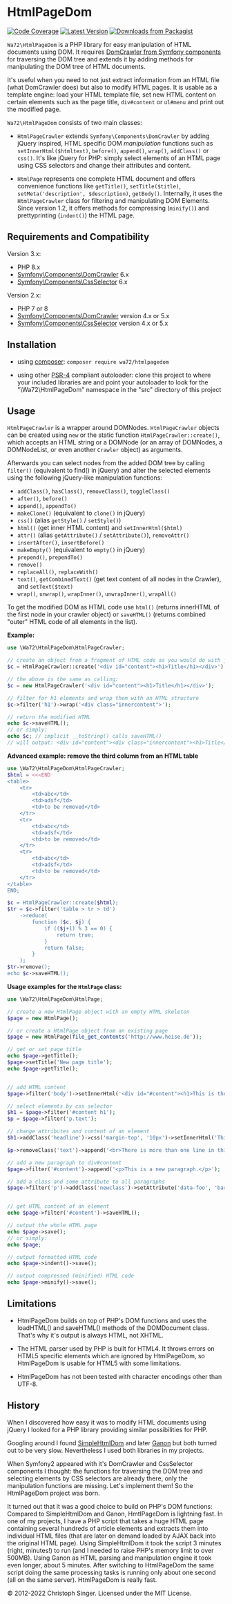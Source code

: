 HtmlPageDom
===========

[![Code Coverage](https://scrutinizer-ci.com/g/wasinger/htmlpagedom/badges/coverage.png?b=master)](https://scrutinizer-ci.com/g/wasinger/htmlpagedom/?branch=master)
[![Latest Version](http://img.shields.io/packagist/v/wa72/htmlpagedom.svg)](https://packagist.org/packages/wa72/htmlpagedom)
[![Downloads from Packagist](http://img.shields.io/packagist/dt/wa72/htmlpagedom.svg)](https://packagist.org/packages/wa72/htmlpagedom)

`Wa72\HtmlPageDom` is a PHP library for easy manipulation of HTML documents using DOM.
It requires [DomCrawler from Symfony components](https://github.com/symfony/DomCrawler) for traversing 
the DOM tree and extends it by adding methods for manipulating the DOM tree of HTML documents.    

It's useful when you need to not just extract information from an HTML file (what DomCrawler does) but
also to modify HTML pages. It is usable as a template engine: load your HTML template file, set new
HTML content on certain elements such as the page title, `div#content` or `ul#menu` and print out
the modified page.

`Wa72\HtmlPageDom` consists of two main classes:

-   `HtmlPageCrawler` extends `Symfony\Components\DomCrawler` by adding jQuery inspired, HTML specific 
    DOM *manipulation* functions such as `setInnerHtml($htmltext)`, `before()`, `append()`, `wrap()`, `addClass()` or `css()`.
    It's like jQuery for PHP: simply select elements of an HTML page using CSS selectors and change their 
    attributes and content.

-   `HtmlPage` represents one complete HTML document and offers convenience functions like `getTitle()`, `setTitle($title)`,
    `setMeta('description', $description)`, `getBody()`. Internally, it uses the `HtmlPageCrawler` class for 
    filtering and manipulating DOM Elements. Since version 1.2, it offers methods for compressing (`minify()`) and
    prettyprinting (`indent()`) the HTML page.
 

Requirements and Compatibility
------------------------------

Version 3.x:
- PHP 8.x
- [Symfony\Components\DomCrawler](https://github.com/symfony/DomCrawler) 6.x
- [Symfony\Components\CssSelector](https://github.com/symfony/CssSelector) 6.x

Version 2.x:
- PHP 7 or 8
- [Symfony\Components\DomCrawler](https://github.com/symfony/DomCrawler) version 4.x or 5.x
- [Symfony\Components\CssSelector](https://github.com/symfony/CssSelector) version 4.x or 5.x


Installation
------------

-   using [composer](http://getcomposer.org): `composer require wa72/htmlpagedom`

-   using other [PSR-4](http://www.php-fig.org/psr/psr-4/) compliant autoloader:
    clone this project to where your included libraries are and point your autoloader to look for the 
    "\Wa72\HtmlPageDom" namespace in the "src" directory of this project

Usage
-----

`HtmlPageCrawler` is a wrapper around DOMNodes. `HtmlPageCrawler` objects can be created using `new` or the static function
`HtmlPageCrawler::create()`, which accepts an HTML string or a DOMNode (or an array of DOMNodes, a DOMNodeList, or even
another `Crawler` object) as arguments.

Afterwards you can select nodes from the added DOM tree by calling `filter()` (equivalent to find() in jQuery) and alter
the selected elements using the following jQuery-like manipulation functions:

-   `addClass()`, `hasClass()`, `removeClass()`, `toggleClass()`
-   `after()`, `before()`
-   `append()`, `appendTo()`
-   `makeClone()` (equivalent to `clone()` in jQuery)
-   `css()` (alias `getStyle()` / `setStyle()`)
-   `html()` (get inner HTML content) and `setInnerHtml($html)`
-   `attr()` (alias `getAttribute()` / `setAttribute()`), `removeAttr()`
-   `insertAfter()`, `insertBefore()`
-   `makeEmpty()` (equivalent to `empty()` in jQuery)
-   `prepend()`, `prependTo()`
-   `remove()`
-   `replaceAll()`, `replaceWith()`
-   `text()`, `getCombinedText()` (get text content of all nodes in the Crawler), and `setText($text)`
-   `wrap()`, `unwrap()`, `wrapInner()`, `unwrapInner()`, `wrapAll()`

To get the modified DOM as HTML code use `html()` (returns innerHTML of the first node in your crawler object)
or `saveHTML()` (returns combined "outer" HTML code of all elements in the list).


**Example:**

```php
use \Wa72\HtmlPageDom\HtmlPageCrawler;

// create an object from a fragment of HTML code as you would do with jQuery's $() function
$c = HtmlPageCrawler::create('<div id="content"><h1>Title</h1></div>');

// the above is the same as calling:
$c = new HtmlPageCrawler('<div id="content"><h1>Title</h1></div>');

// filter for h1 elements and wrap them with an HTML structure
$c->filter('h1')->wrap('<div class="innercontent">');

// return the modified HTML
echo $c->saveHTML();
// or simply:
echo $c; // implicit __toString() calls saveHTML()
// will output: <div id="content"><div class="innercontent"><h1>Title</h1></div></div>
```

**Advanced example: remove the third column from an HTML table**

```php
use \Wa72\HtmlPageDom\HtmlPageCrawler;
$html = <<<END
<table>
    <tr>
        <td>abc</td>
        <td>adsf</td>
        <td>to be removed</td>
    </tr>
    <tr>
        <td>abc</td>
        <td>adsf</td>
        <td>to be removed</td>
    </tr>
    <tr>
        <td>abc</td>
        <td>adsf</td>
        <td>to be removed</td>
    </tr>
</table>    
END;  

$c = HtmlPageCrawler::create($html);
$tr = $c->filter('table > tr > td')
    ->reduce(
        function ($c, $j) {
            if (($j+1) % 3 == 0) {
                return true;
            }
            return false;
        }
    );
$tr->remove();
echo $c->saveHTML();
```

**Usage examples for the `HtmlPage` class:**

```php
use \Wa72\HtmlPageDom\HtmlPage;

// create a new HtmlPage object with an empty HTML skeleton
$page = new HtmlPage();

// or create a HtmlPage object from an existing page
$page = new HtmlPage(file_get_contents('http://www.heise.de'));

// get or set page title
echo $page->getTitle();
$page->setTitle('New page title');
echo $page->getTitle();


// add HTML content
$page->filter('body')->setInnerHtml('<div id="#content"><h1>This is the headline</h1><p class="text">This is a paragraph</p></div>');

// select elements by css selector
$h1 = $page->filter('#content h1');
$p = $page->filter('p.text');

// change attributes and content of an element
$h1->addClass('headline')->css('margin-top', '10px')->setInnerHtml('This is the <em>new</em> headline');

$p->removeClass('text')->append('<br>There is more than one line in this paragraph');

// add a new paragraph to div#content
$page->filter('#content')->append('<p>This is a new paragraph.</p>');

// add a class and some attribute to all paragraphs
$page->filter('p')->addClass('newclass')->setAttribute('data-foo', 'bar');


// get HTML content of an element
echo $page->filter('#content')->saveHTML();

// output the whole HTML page
echo $page->save();
// or simply:
echo $page;

// output formatted HTML code
echo $page->indent()->save();

// output compressed (minified) HTML code
echo $page->minify()->save();
```

Limitations
-----------

- HtmlPageDom builds on top of PHP's DOM functions and uses the loadHTML() and saveHTML() methods of the DOMDocument class.
That's why it's output is always HTML, not XHTML.

- The HTML parser used by PHP is built for HTML4. It throws errors 
on HTML5 specific elements which are ignored by HtmlPageDom, so HtmlPageDom is usable for HTML5 with some limitations.

- HtmlPageDom has not been tested with character encodings other than UTF-8.


History
-------

When I discovered how easy it was to modify HTML documents using jQuery I looked for a PHP library providing similar
possibilities for PHP.

Googling around I found [SimpleHtmlDom](http://simplehtmldom.sourceforge.net)
and later [Ganon](http://code.google.com/p/ganon) but both turned out to be very slow. Nevertheless I used both
libraries in my projects.

When Symfony2 appeared with it's DomCrawler and CssSelector components I thought:
the functions for traversing the DOM tree and selecting elements by CSS selectors are already there, only the
manipulation functions are missing. Let's implement them! So the HtmlPageDom project was born.

It turned out that it was a good choice to build on PHP's DOM functions: Compared to SimpleHtmlDom and Ganon, HmtlPageDom
is lightning fast. In one of my projects, I have a PHP script that takes a huge HTML page containing several hundreds
of article elements and extracts them into individual HTML files (that are later on demand loaded by AJAX back into the
original HTML page). Using SimpleHtmlDom it took the script 3 minutes (right, minutes!) to run (and I needed to raise
PHP's memory limit to over 500MB). Using Ganon as HTML parsing and manipulation engine it took even longer,
about 5 minutes. After switching to HtmlPageDom the same script doing the same processing tasks is running only about
one second (all on the same server). HtmlPageDom is really fast.


© 2012-2022 Christoph Singer. Licensed under the MIT License.


